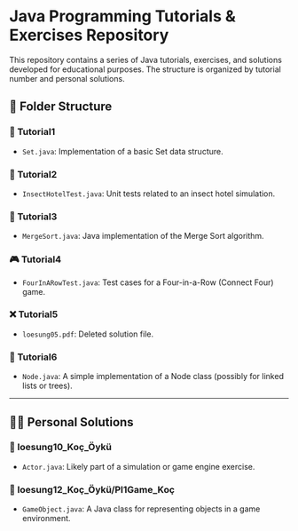 # Java Programming Tutorials & Exercises Repository

This repository contains a series of Java tutorials, exercises, and solutions developed for educational purposes. The structure is organized by tutorial number and personal solutions.

## 📁 Folder Structure

### 🧪 Tutorial1
- `Set.java`: Implementation of a basic Set data structure.

### 🐞 Tutorial2
- `InsectHotelTest.java`: Unit tests related to an insect hotel simulation.

### 🔢 Tutorial3
- `MergeSort.java`: Java implementation of the Merge Sort algorithm.

### 🎮 Tutorial4
- `FourInARowTest.java`: Test cases for a Four-in-a-Row (Connect Four) game.

### ❌ Tutorial5
- `loesung05.pdf`: Deleted solution file.

### 🔗 Tutorial6
- `Node.java`: A simple implementation of a Node class (possibly for linked lists or trees).

---

## 👩‍💻 Personal Solutions

### 📂 loesung10_Koç_Öykü
- `Actor.java`: Likely part of a simulation or game engine exercise.

### 📂 loesung12_Koç_Öykü/PI1Game_Koç
- `GameObject.java`: A Java class for representing objects in a game environment.
